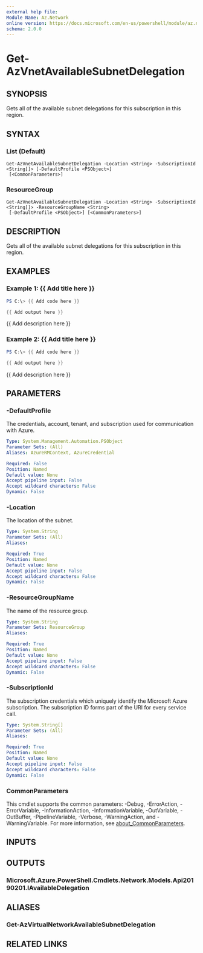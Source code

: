 ```yaml
---
external help file:
Module Name: Az.Network
online version: https://docs.microsoft.com/en-us/powershell/module/az.network/get-azvnetavailablesubnetdelegation
schema: 2.0.0
---
```


# Get-AzVnetAvailableSubnetDelegation

## SYNOPSIS
Gets all of the available subnet delegations for this subscription in this region.

## SYNTAX

### List (Default)
```
Get-AzVnetAvailableSubnetDelegation -Location <String> -SubscriptionId <String[]> [-DefaultProfile <PSObject>]
 [<CommonParameters>]
```

### ResourceGroup
```
Get-AzVnetAvailableSubnetDelegation -Location <String> -SubscriptionId <String[]> -ResourceGroupName <String>
 [-DefaultProfile <PSObject>] [<CommonParameters>]
```

## DESCRIPTION
Gets all of the available subnet delegations for this subscription in this region.

## EXAMPLES

### Example 1: {{ Add title here }}
```powershell
PS C:\> {{ Add code here }}

{{ Add output here }}
```

{{ Add description here }}

### Example 2: {{ Add title here }}
```powershell
PS C:\> {{ Add code here }}

{{ Add output here }}
```

{{ Add description here }}

## PARAMETERS

### -DefaultProfile
The credentials, account, tenant, and subscription used for communication with Azure.

```yaml
Type: System.Management.Automation.PSObject
Parameter Sets: (All)
Aliases: AzureRMContext, AzureCredential

Required: False
Position: Named
Default value: None
Accept pipeline input: False
Accept wildcard characters: False
Dynamic: False
```

### -Location
The location of the subnet.

```yaml
Type: System.String
Parameter Sets: (All)
Aliases:

Required: True
Position: Named
Default value: None
Accept pipeline input: False
Accept wildcard characters: False
Dynamic: False
```

### -ResourceGroupName
The name of the resource group.

```yaml
Type: System.String
Parameter Sets: ResourceGroup
Aliases:

Required: True
Position: Named
Default value: None
Accept pipeline input: False
Accept wildcard characters: False
Dynamic: False
```

### -SubscriptionId
The subscription credentials which uniquely identify the Microsoft Azure subscription.
The subscription ID forms part of the URI for every service call.

```yaml
Type: System.String[]
Parameter Sets: (All)
Aliases:

Required: True
Position: Named
Default value: None
Accept pipeline input: False
Accept wildcard characters: False
Dynamic: False
```

### CommonParameters
This cmdlet supports the common parameters: -Debug, -ErrorAction, -ErrorVariable, -InformationAction, -InformationVariable, -OutVariable, -OutBuffer, -PipelineVariable, -Verbose, -WarningAction, and -WarningVariable. For more information, see [about_CommonParameters](http://go.microsoft.com/fwlink/?LinkID=113216).

## INPUTS

## OUTPUTS

### Microsoft.Azure.PowerShell.Cmdlets.Network.Models.Api20190201.IAvailableDelegation

## ALIASES

### Get-AzVirtualNetworkAvailableSubnetDelegation

## RELATED LINKS

